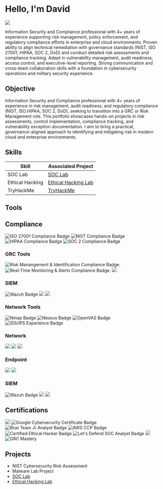 # Hello, I'm David
<a href="https://linkedin.com/in/david-p-172823149"><img src="https://img.shields.io/badge/-LinkedIn-0072b1?&style=for-the-badge&logo=linkedin&logoColor=white" /></a>

Information Security and Compliance professional with 4+ years of experience supporting risk management, policy enforcement, and regulatory compliance efforts in enterprise and cloud environments. Proven ability to align technical remediation with governance standards (NIST, ISO 27001, HIPAA, SOC 2, DoD) and conduct detailed risk assessments and compliance tracking. Adept in vulnerability management, audit readiness, access control, and executive-level reporting. Strong communication and cross-team collaboration skills with a foundation in cybersecurity operations and military security experience.

## Objective

Information Security and Compliance professional with 4+ years of experience in risk management, audit readiness, and regulatory compliance (NIST, ISO.HIPAA, SOC 2, DoD), seeking to transition into a GRC or Risk Management role. This portfolio showcases hands-on projects in risk assessments, control implementation, compliance tracking, and vulnerability exception documentation. I aim to bring a practical, governance-aligned approach to identifying and mitigating risk in modern cloud and enterprise environments.
## Skills

| Skill                                         | Associated Project         |
|-----------------------------------------------|----------------------------|
| SOC Lab        | <a href="https://github.com/DlPad23/SOC-Lab">SOC Lab</a>|
|Ethical Hacking | <a href="https://github.com/DlPad23/Ethical-Hacking-Home-Lab">Ethical Hacking Lab</a>|
| TryHackMe | <a href="https://github.com/DlPad23/TryHackMe-SOC-Analyst">TryHackMe</a>|


## Tools

## Compliance

<div>
  <img src="https://img.shields.io/badge/-ISO_27001-3E8E41?style=for-the-badge&logo=security&logoColor=white" alt="ISO 27001 Compliance Badge" />
  <img src="https://img.shields.io/badge/-NIST-3E8E41?style=for-the-badge&logo=security&logoColor=white" alt="NIST Compliance Badge" />
  <img src="https://img.shields.io/badge/-HIPAA-3E8E41?style=for-the-badge&logo=security&logoColor=white" alt="HIPAA Compliance Badge" />
  <img src="https://img.shields.io/badge/-SOC_2-3E8E41?style=for-the-badge&logo=security&logoColor=white" alt="SOC 2 Compliance Badge" />




</div>



### GRC Tools

<div>
  <img src="https://img.shields.io/badge/-Risk Manangement & Identification-3E8E41?style=for-the-badge&logo=security&logoColor=Red" alt="Risk Manangement & Identification Compliance Badge" />.
  <img src="https://img.shields.io/badge/-Real Time Monitoring & Alerts-3E8E41?style=for-the-badge&logo=security&logoColor=white" alt="Real-Time Monitoring & Alerts Compliance Badge" />.
   <img src="https://img.shields.io/badge/-IAM Policies-1679A7?&style=for-the-badge&logo=IAM-Policies&logoColor=white" />

  
</div>

### SIEM
<div>
<img src="https://img.shields.io/badge/-Wazuh-5A5C61?&style=for-the-badge&logo=Wazuh&logoColor=white" alt="Wazuh Badge" />
<img src="https://img.shields.io/badge/-Splunk-000000?&style=for-the-badge&logo=Splunk&logoColor=white" />
<img src="https://img.shields.io/badge/-Elastic-005571?&style=for-the-badge&logo=Elastic&logoColor=white" />
</div>



### Network Tools
<div>
<img src="https://img.shields.io/badge/-Nmap-214478?&style=for-the-badge&logo=Nmap&logoColor=white" alt="Nmap Badge" />
  <img src="https://img.shields.io/badge/-Nessus-0A66C2?&style=for-the-badge&logo=Tenable&logoColor=white" alt="Nessus Badge" />
  <img src="https://img.shields.io/badge/-OpenVAS-3E8E41?&style=for-the-badge&logo=OpenVAS&logoColor=white" alt="OpenVAS Badge" />
  <img src="https://img.shields.io/badge/-IDS/IPS-3E8E41?style=for-the-badge&logo=security&logoColor=white" alt="IDS/IPS Experience Badge" />



</div>






### Network
<div>
    <img src="https://img.shields.io/badge/-Wireshark-1679A7?&style=for-the-badge&logo=Wireshark&logoColor=white" />
    <img src="https://img.shields.io/badge/-Suricata-EF3B2D?&style=for-the-badge&logo=Suricata&logoColor=white" />
    <img src="https://img.shields.io/badge/-Zeek-777BB4?&style=for-the-badge&logo=Zeek&logoColor=white" />
</div>

### Endpoint
<div>
    <img src="https://img.shields.io/badge/-Microsoft_Defender_for_Endpoint-00A4EF?&style=for-the-badge&logo=Microsoft&logoColor=white" />
    <img src="https://img.shields.io/badge/-Velociraptor-4B275F?&style=for-the-badge&logo=Velociraptor&logoColor=white" />
</div>

### SIEM
<div>
<img src="https://img.shields.io/badge/-Wazuh-5A5C61?&style=for-the-badge&logo=Wazuh&logoColor=white" alt="Wazuh Badge" />
<img src="https://img.shields.io/badge/-Splunk-000000?&style=for-the-badge&logo=Splunk&logoColor=white" />
<img src="https://img.shields.io/badge/-Elastic-005571?&style=for-the-badge&logo=Elastic&logoColor=white" />
</div>

## Certifications
<div>
<img src="https://img.shields.io/badge/-Security%2B-FF0000?&style=for-the-badge&logo=CompTIA&logoColor=white)" />
<img src="https://img.shields.io/badge/-Google%20Cybersecurity-4285F4?&style=for-the-badge&logo=Google&logoColor=white" alt="Google Cybersecurity Certificate Badge" />
<img src="https://img.shields.io/badge/-Blue%20Team%20Jr%20Analyst-005f73?&style=for-the-badge&logo=security&logoColor=white" alt="Blue Team Jr Analyst Badge" />
<img src="https://img.shields.io/badge/-AWS%20CCP-232F3E?&style=for-the-badge&logo=Amazon%20AWS&logoColor=white" alt="AWS CCP Badge" />
<img src="https://img.shields.io/badge/-Certified%20Ethical%20Hacker-990000?&style=for-the-badge&logo=Hack%20The%20Box&logoColor=white" alt="Certified Ethical Hacker Badge" />
<img src="https://img.shields.io/badge/-Let's_Defend_SOC_Analyst-3E8E41?style=for-the-badge&logo=academia&logoColor=white" alt="Let's Defend SOC Analyst Badge" />
<img src="https://img.shields.io/badge/-CySA%2B-FF0000?&style=for-the-badge&logo=CompTIA&logoColor=white)" />
<img src="https://img.shields.io/badge/-GRC Mastery-4285F4?&style=for-the-badge&logo&logoColor=white" alt="GRC Mastery" />






## Projects
- NIST Cybersecurity Risk Assessment
- Malware Lab Project
- <a href="https://github.com/DlPad23/SOC-Lab">SOC Lab</a>
- <a href="https://github.com/DlPad23/Ethical-Hacking-Home-Lab">Ethical Hacking Lab</a>
